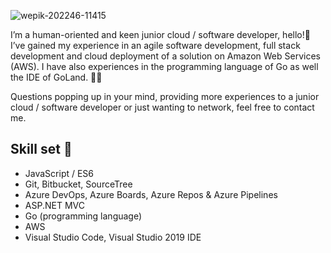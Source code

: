 ![wepik-202246-11415](https://user-images.githubusercontent.com/56343426/167093254-aaadbbfd-e966-452b-adae-b1e552ca3b65.png)

I’m a human-oriented and keen junior cloud / software developer, hello!👋 
I’ve gained my experience in an agile software development, full stack development and cloud deployment of a solution on Amazon Web Services (AWS). I have also experiences in the programming language of Go as well the IDE of GoLand. 👩‍💻 

Questions popping up in your mind, providing more experiences to a junior cloud / software developer or just wanting to network, feel free to contact me.

  ## Skill set 🦄
         
- JavaScript / ES6 
- Git, Bitbucket, SourceTree
- Azure DevOps, Azure Boards, Azure Repos & Azure Pipelines
- ASP.NET MVC
- Go (programming language)
- AWS 
- Visual Studio Code, Visual Studio 2019 IDE

